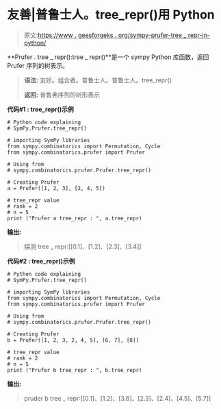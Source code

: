 # 友善|普鲁士人。tree_repr()用 Python

> 原文:[https://www . geesforgeks . org/sympy-prufer-tree _ repr-in-python/](https://www.geeksforgeeks.org/sympy-prufer-tree_repr-in-python/)

**Prufer . tree _ repr():tree _ repr()**是一个 sympy Python 库函数，返回 Prufer 序列的树表示。

> **语法:**
> 友好。组合者。普鲁士人。普鲁士人。tree_repr()
> 
> **返回:**
> 普鲁弗序列的树形表示

**代码#1 : tree_repr()示例**

```
# Python code explaining
# SymPy.Prufer.tree_repr()

# importing SymPy libraries
from sympy.combinatorics import Permutation, Cycle
from sympy.combinatorics.prufer import Prufer

# Using from 
# sympy.combinatorics.prufer.Prufer.tree_repr()

# Creating Prufer
a = Prufer([1, 2, 3], [2, 4, 5])

# tree_repr value
# rank = 2
# n = 5
print ("Prufer a tree_repr : ", a.tree_repr)
```

**输出:**

> 探测 tree _ repr:[[0.1]、[1.2]、[2.3]、[3.4]]

**代码#2 : tree_repr()示例**

```
# Python code explaining
# SymPy.Prufer.tree_repr()

# importing SymPy libraries
from sympy.combinatorics import Permutation, Cycle
from sympy.combinatorics.prufer import Prufer

# Using from 
# sympy.combinatorics.prufer.Prufer.tree_repr()

# Creating Prufer
b = Prufer([1, 2, 3, 2, 4, 5], [6, 7], [8])

# tree_repr value
# rank = 2
# n = 5
print ("Prufer b tree_repr : ", b.tree_repr)
```

**输出:**

> pruder b tree _ repr:[[0.1]、[1.2]、[3.6]、[2.3]、[2.4]、[4.5]、[5.7]]